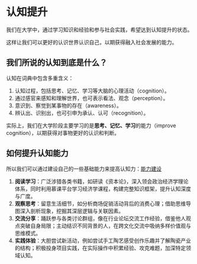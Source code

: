 # 认知提升

我们在大学中，通过学习知识和经验和参与社会实践，希望达到认知提升的状态。

这样让我们可以更好的认识世界认识自己，以期获得融入社会发展的能力。

## 我们所说的认知到底是什么？

认知在词典中包含多重含义：

1. 认知过程，包括思考、记忆、学习等大脑的心理活动（cognition）。
2. 通过感官来感知和理解世界，也可表示看法、观念（perception）。
3. 意识到、察觉到某事物的存在（awareness）。
4. 辨认出、识别出，也可引申为承认、认可（recognition）。

实际上，我们在大学阶段主要学习的是**思考、记忆、学习**的能力（improve cognition），以期获得对事物更好的认识和判断。


## 如何提升认知能力

所以我们可以通过建设自己的一些基础能力来提高认知力：[能力建设](./ability.md)

1. **阅读学习**：广泛涉猎各类书籍，如研读《资本论》，深入领会政治经济学理论体系，同时利用慕课平台学习经济学课程，构建完整知识框架，提升认知深度与广度。
2. **观察思考**：留意生活细节，如分析商场促销活动背后的消费心理；借助思维导图深入剖析现象，挖掘其深层逻辑与关联因素。
3. **交流分享**：踊跃参与各类讨论群组，像在行业论坛交流工作经验，借鉴他人观点突破自身局限；主动结识不同背景的人，在跨文化交流中吸纳多样价值观与思维模式。
4. **实践体验**：大胆尝试新活动，例如尝试手工陶艺感受创作乐趣并了解陶瓷产业的结构；积极投身项目实践，在实际操作中积累经验、攻克难题，加深特定领域认知。
